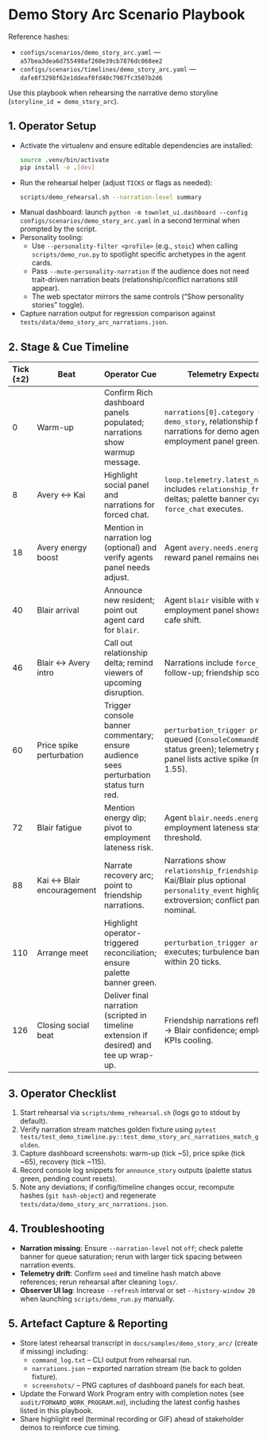 # Demo Story Arc Scenario Playbook

Reference hashes:
- `configs/scenarios/demo_story_arc.yaml` — `a57bea3dea6d755498af260e39cb7876dc068ee2`
- `configs/scenarios/timelines/demo_story_arc.yaml` — `dafe8f3298f62e1ddeaf0fd40c7907fc3507b2d6`

Use this playbook when rehearsing the narrative demo storyline (`storyline_id = demo_story_arc`).

## 1. Operator Setup
- Activate the virtualenv and ensure editable dependencies are installed:
  ```bash
  source .venv/bin/activate
  pip install -e .[dev]
  ```
- Run the rehearsal helper (adjust `TICKS` or flags as needed):
  ```bash
  scripts/demo_rehearsal.sh --narration-level summary
  ```
- Manual dashboard: launch `python -m townlet_ui.dashboard --config configs/scenarios/demo_story_arc.yaml` in a second terminal when prompted by the script.
- Personality tooling:
  - Use `--personality-filter <profile>` (e.g., `stoic`) when calling
    `scripts/demo_run.py` to spotlight specific archetypes in the agent cards.
  - Pass `--mute-personality-narration` if the audience does not need trait-driven
    narration beats (relationship/conflict narrations still appear).
  - The web spectator mirrors the same controls (“Show personality stories” toggle).
- Capture narration output for regression comparison against `tests/data/demo_story_arc_narrations.json`.

## 2. Stage & Cue Timeline

| Tick (±2) | Beat | Operator Cue | Telemetry Expectations |
| --- | --- | --- | --- |
| 0 | Warm-up | Confirm Rich dashboard panels populated; narrations show warmup message. | `narrations[0].category = demo_story`, relationship friendship narrations for demo agents, employment panel green. |
| 8 | Avery ↔ Kai | Highlight social panel and narrations for forced chat. | `loop.telemetry.latest_narrations()` includes `relationship_friendship` deltas; palette banner cyan when `force_chat` executes. |
| 18 | Avery energy boost | Mention in narration log (optional) and verify agents panel needs adjust. | Agent `avery.needs.energy ≈ 0.68`; reward panel remains neutral. |
| 40 | Blair arrival | Announce new resident; point out agent card for `blair`. | Agent `blair` visible with wallet 2.5; employment panel shows pending cafe shift. |
| 46 | Blair ↔ Avery intro | Call out relationship delta; remind viewers of upcoming disruption. | Narrations include `force_chat` follow-up; friendship scores rise. |
| 60 | Price spike perturbation | Trigger console banner commentary; ensure audience sees perturbation status turn red. | `perturbation_trigger price_spike` queued (`ConsoleCommandExecutor` status green); telemetry perturbation panel lists active spike (magnitude 1.55). |
| 72 | Blair fatigue | Mention energy dip; pivot to employment lateness risk. | Agent `blair.needs.energy ≈ 0.35`; employment lateness stays < threshold. |
| 88 | Kai ↔ Blair encouragement | Narrate recovery arc; point to friendship narrations. | Narrations show `relationship_friendship` for Kai/Blair plus optional `personality_event` highlighting extroversion; conflict panel remains nominal. |
| 110 | Arrange meet | Highlight operator-triggered reconciliation; ensure palette banner green. | `perturbation_trigger arrange_meet` executes; turbulence banner clears within 20 ticks. |
| 126 | Closing social beat | Deliver final narration (scripted in timeline extension if desired) and tee up wrap-up. | Friendship narrations reflect Avery → Blair confidence; employment KPIs cooling. |

## 3. Operator Checklist
1. Start rehearsal via `scripts/demo_rehearsal.sh` (logs go to stdout by default).
2. Verify narration stream matches golden fixture using `pytest tests/test_demo_timeline.py::test_demo_story_arc_narrations_match_golden`.
3. Capture dashboard screenshots: warm-up (tick ~5), price spike (tick ~65), recovery (tick ~115).
4. Record console log snippets for `announce_story` outputs (palette status green, pending count resets).
5. Note any deviations; if config/timeline changes occur, recompute hashes (`git hash-object`) and regenerate `tests/data/demo_story_arc_narrations.json`.

## 4. Troubleshooting
- **Narration missing**: Ensure `--narration-level` not `off`; check palette banner for queue saturation; rerun with larger tick spacing between narration events.
- **Telemetry drift**: Confirm `seed` and timeline hash match above references; rerun rehearsal after cleaning `logs/`.
- **Observer UI lag**: Increase `--refresh` interval or set `--history-window 20` when launching `scripts/demo_run.py` manually.

## 5. Artefact Capture & Reporting
- Store latest rehearsal transcript in `docs/samples/demo_story_arc/` (create if missing) including:
  - `command_log.txt` – CLI output from rehearsal run.
  - `narrations.json` – exported narration stream (tie back to golden fixture).
  - `screenshots/` – PNG captures of dashboard panels for each beat.
- Update the Forward Work Program entry with completion notes (see `audit/FORWARD_WORK_PROGRAM.md`), including the latest config hashes listed in this playbook.
- Share highlight reel (terminal recording or GIF) ahead of stakeholder demos to reinforce cue timing.
